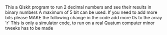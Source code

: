 This a Qiskit program to run 2 decimal numbers and see their results in binary numbers
A maximum of 5 bit can be used. If you need to add more bits please MAKE the following change in the code
                      add more 0s to the array 'r'
This is only a simulator code, to run on a real Quatum computer minor tweeks has to be made

